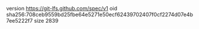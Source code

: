 version https://git-lfs.github.com/spec/v1
oid sha256:708ceb9559bd25fbe64e5271e50ecf62439702407f0cf2274d07e4b7ee5222f7
size 2839
